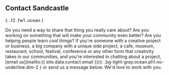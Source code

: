 ## Contact <span class="sand">Sandcastle</span>
{: .f2 .fw1 .ocean }

Do you need a way to share that thing you really care about? Are you working on something that will make your community even better? Are you helping people learn cool things? If you're someone with a creative project or business, a big company with a unique side project, a cafe, museum, restaurant, school, festival, conference or any other form that creativity takes in our communities, and you're interested in chatting about a project, [email us](mailto:{{ site.data.contact.email }}){: .bg-light-gray.ocean.ph1.no-underline.dim-2 } or send us a message below. We'd love to work with you.
